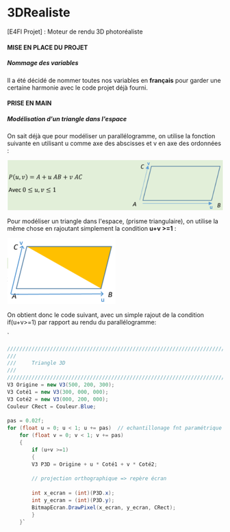 # 3DRealiste
[E4FI Projet] : Moteur de rendu 3D photoréaliste 

#### MISE EN PLACE DU PROJET

##### Nommage des variables

Il a été décidé de nommer toutes nos variables en **français** pour garder une certaine harmonie avec le code projet déjà fourni. 



#### PRISE EN MAIN

##### Modélisation d'un triangle dans l'espace

On sait déjà que pour modéliser un parallélogramme, on utilise la fonction suivante en utilisant u comme axe des abscisses et v en axe des ordonnées :

![](images/rectangle3d.png)



Pour modéliser un triangle dans l'espace, (prisme triangulaire), on utilise la même chose en rajoutant simplement la condition **u+v >=1** : 

![](images/triangle3d.png)

On obtient donc le code suivant, avec un simple rajout de la condition if(u+v>=1) par rapport au rendu du parallélogramme: 

`


```c#
//////////////////////////////////////////////////////////////////////////
///
///     Triangle 3D
/// 
//////////////////////////////////////////////////////////////////////////
V3 Origine = new V3(500, 200, 300);
V3 Coté1 = new V3(300, 000, 000);
V3 Coté2 = new V3(000, 200, 000);
Couleur CRect = Couleur.Blue;

pas = 0.02f;
for (float u = 0; u < 1; u += pas)  // echantillonage fnt paramétrique
    for (float v = 0; v < 1; v += pas)
    {
        if (u+v >=1) 
        {
        V3 P3D = Origine + u * Coté1 + v * Coté2;

        // projection orthographique => repère écran

        int x_ecran = (int)(P3D.x);
        int y_ecran = (int)(P3D.y);
        BitmapEcran.DrawPixel(x_ecran, y_ecran, CRect);
    	}
	}`
```

